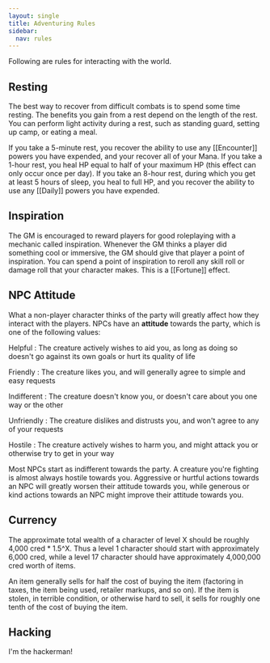 ```yaml
---
layout: single
title: Adventuring Rules
sidebar:
  nav: rules
---
```


Following are rules for interacting with the world.

## Resting

The best way to recover from difficult combats is to spend some time resting. The benefits you gain from a rest depend on the length of the rest. You can perform light activity during a rest, such as standing guard, setting up camp, or eating a meal.

If you take a 5-minute rest, you recover the ability to use any [[Encounter]] powers you have expended, and your recover all of your Mana. If you take a 1-hour rest, you heal HP equal to half of your maximum HP (this effect can only occur once per day). If you take an 8-hour rest, during which you get at least 5 hours of sleep, you heal to full HP, and you recover the ability to use any [[Daily]] powers you have expended.

## Inspiration

The GM is encouraged to reward players for good roleplaying with a mechanic called inspiration. Whenever the GM thinks a player did something cool or immersive, the GM should give that player a point of inspiration. You can spend a point of inspiration to reroll any skill roll or damage roll that your character makes. This is a [[Fortune]] effect.

## NPC Attitude

What a non-player character thinks of the party will greatly affect how they interact with the players. NPCs have an **attitude** towards the party, which is one of the following values:

Helpful
: The creature actively wishes to aid you, as long as doing so doesn't go against its own goals or hurt its quality of life

Friendly
: The creature likes you, and will generally agree to simple and easy requests

Indifferent
: The creature doesn't know you, or doesn't care about you one way or the other

Unfriendly
: The creature dislikes and distrusts you, and won't agree to any of your requests

Hostile
: The creature actively wishes to harm you, and might attack you or otherwise try to get in your way

Most NPCs start as indifferent towards the party. A creature you're fighting is almost always hostile towards you. Aggressive or hurtful actions towards an NPC will greatly worsen their attitude towards you, while generous or kind actions towards an NPC might improve their attitude towards you.

## Currency

The approximate total wealth of a character of level X should be roughly 4,000 cred * 1.5^X. Thus a level 1 character should start with approximately 6,000 cred, while a level 17 character should have approximately 4,000,000 cred worth of items.

An item generally sells for half the cost of buying the item (factoring in taxes, the item being used, retailer markups, and so on). If the item is stolen, in terrible condition, or otherwise hard to sell, it sells for roughly one tenth of the cost of buying the item.

## Hacking

I'm the hackerman!
